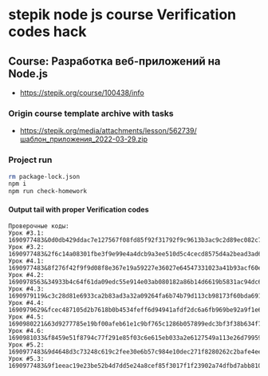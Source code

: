 # stepik node js course Verification codes hack

## Course: Разработка веб-приложений на Node.js
- https://stepik.org/course/100438/info

### Origin course template archive with tasks
- https://stepik.org/media/attachments/lesson/562739/шаблон_приложения_2022-03-29.zip

### Project run
```bash
rm package-lock.json
npm i
npm run check-homework
```

#### Output tail with proper Verification codes
~~~
Проверочные коды:
Урок #3.1: 1690977483&0d0db429ddac7e127567f08fd85f92f31792f9c9613b3ac9c2d89ec082c7ca02
Урок #3.2: 1690977483&2f6c14a08301fbe3f9e99e4a4dcb9a3ee510d5c4cecd8575d4a2bead3ad6cb77
Урок #4.1: 1690977483&8f276f42f9f9d08f8e367e19a59227e36027e64547331023a41b93acf60e892b
Урок #4.2: 1690978563&34933b4c64f61da09edc55e914e03ab080182a86b14d6619b5831ac94dc6a26c
Урок #4.3: 1690979119&c3c28d81e6933ca2b83ad3a32a09264fa6b74b79d113cb98173f60bda69106b4
Урок #4.4: 1690979629&fcec487105d2b7618b0b4534feff6d94941afdf2dc6a6fb969be92a9f1e6b375
Урок #4.5: 1690980221&63d9277785e19bf00afeb61e1c9bf765c1286b057899edc3bf3f38b634f70793
Урок #4.6: 1690981033&f8459e51f8794c77f291e85f03c6e615eb033a2e6127549a113e26d799592723
Урок #5.2: 1690977483&9d4648d3c73248c619c2fee30e6b57c984e10dec271f8280262c2bafe4ee66ae
Урок #5.3: 1690977483&9f1eeac19e23be52b4d7dd5e24a8cef85f3017f1f23902a74dfbd7abb8106ea1

~~~
